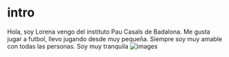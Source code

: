# intro
Hola, soy Lorena vengo del instituto Pau Casals de Badalona.
Me gusta jugar a futbol, llevo jugando desde muy pequeña.
Siempre soy muy amable con todas las personas.
Soy muy tranquila
![images](https://github.com/user-attachments/assets/9fda36cd-9d26-47c5-ba2e-29ccd3a52445)
